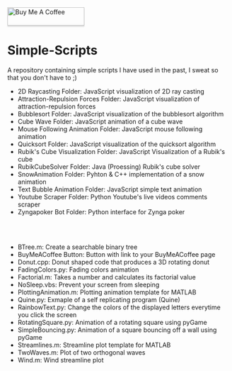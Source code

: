  <a href="https://www.buymeacoffee.com/BambooFlower" target="_blank">
 <img src="https://www.buymeacoffee.com/assets/img/custom_images/orange_img.png" 
 alt="Buy Me A Coffee" style="height: 41px !important;width: 174px !important;box-shadow: 0px 3px 2px 0px rgba(190, 190, 190, 0.5) 
 !important;-webkit-box-shadow: 0px 3px 2px 0px rgba(190, 190, 190, 0.5) !important;" ></a> 

# Simple-Scripts

A repository containing simple scripts I have used in the past, I sweat so that you don't have to ;)
- 2D Raycasting Folder: JavaScript visualization of 2D ray casting
- Attraction-Repulsion Forces Folder: JavaScript visualization of attraction-repulsion forces
- Bubblesort Folder: JavaScript visualization of the bubblesort algorithm
- Cube Wave Folder: JavaScript animation of a cube wave
- Mouse Following Animation Folder: JavaScript mouse following animation
- Quicksort Folder: JavaScript visualization of the quicksort algorithm
- Rubik's Cube Visualization Folder: JavaScript Visualization of a Rubik's cube 
- RubikCubeSolver Folder: Java (Proessing) Rubik's cube solver
- SnowAnimation Folder: Pyhton & C++ implementation of a snow animation
- Text Bubble Animation Folder: JavaScript simple text animation
- Youtube Scraper Folder: Python Youtube's live videos comments scraper 
- Zyngapoker Bot Folder: Python interface for Zynga poker

<br/><br/>
- BTree.m: Create a searchable binary tree
- BuyMeACoffee Button: Button with link to your BuyMeACoffee page
- Donut.cpp: Donut shaped code that produces a 3D rotating donut
- FadingColors.py: Fading colors animation
- Factorial.m: Takes a number and calculates its factorial value
- NoSleep.vbs: Prevent your screen from sleeping 
- PlottingAnimation.m: Plotting animation template for MATLAB
- Quine.py: Exmaple of a self replicating program (Quine)
- RainbowText.py: Change the colors of the displayed letters everytime you click the screen
- RotatingSquare.py: Animation of a rotating square using pyGame 
- SimpleBouncing.py: Animation of a square bouncing off a wall using pyGame
- Streamlines.m: Streamline plot template for MATLAB
- TwoWaves.m: Plot of two orthogonal waves 
- Wind.m: Wind streamline plot
